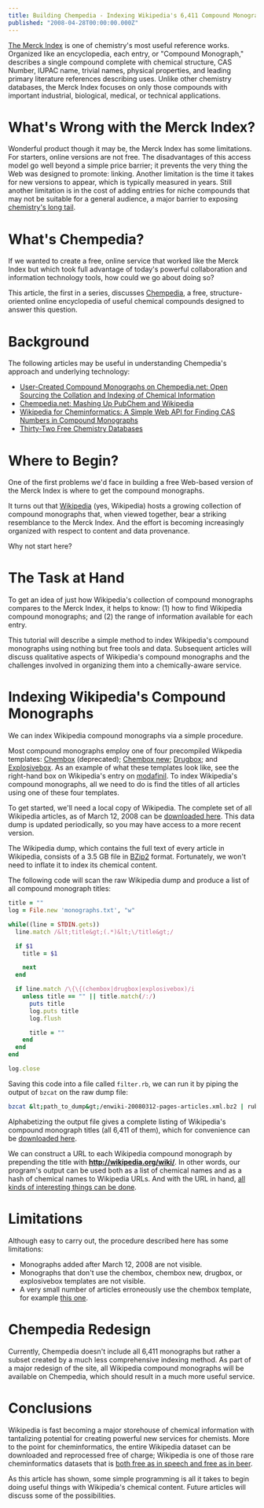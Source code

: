 ```yaml
---
title: Building Chempedia - Indexing Wikipedia's 6,411 Compound Monographs
published: "2008-04-28T00:00:00.000Z"
---
```


[The Merck Index](http://www.merckbooks.com/mindex/) is one of chemistry's most useful reference works. Organized like an encyclopedia, each entry, or "Compound Monograph," describes a single compound complete with chemical structure, CAS Number, IUPAC name, trivial names, physical properties, and leading primary literature references describing uses. Unlike other chemistry databases, the Merck Index focuses on only those compounds with important industrial, biological, medical, or technical applications.

# What's Wrong with the Merck Index?

Wonderful product though it may be, the Merck Index has some limitations. For starters, online versions are not free. The disadvantages of this access model go well beyond a simple price barrier; it prevents the very thing the Web was designed to promote: linking. Another limitation is the time it takes for new versions to appear, which is typically measured in years. Still another limitation is in the cost of adding entries for niche compounds that may not be suitable for a general audience, a major barrier to exposing [chemistry's long tail](/articles/2007/08/27/the-long-tail-and-chemistry-why-so-many-acs-meeting-talks-are-uninteresting).

# What's Chempedia?

If we wanted to create a free, online service that worked like the Merck Index but which took full advantage of today's powerful collaboration and information technology tools, how could we go about doing so?

This article, the first in a series, discusses [Chempedia](http://chempedia.com), a free, structure-oriented online encyclopedia of useful chemical compounds designed to answer this question.

# Background

The following articles may be useful in understanding Chempedia's approach and underlying technology:

-  [User-Created Compound Monographs on Chempedia.net: Open Sourcing the Collation and Indexing of Chemical Information](/articles/2008/04/17/user-created-compound-monographs-on-chempedia-net-open-sourcing-the-collation-and-indexing-of-chemical-information)
-  [Chempedia.net: Mashing Up PubChem and Wikipedia](/articles/2008/04/04/chempedia-net-mashing-up-pubchem-and-wikipedia)
-  [Wikipedia for Cheminformatics: A Simple Web API for Finding CAS Numbers in Compound Monographs](/articles/2008/04/02/wikipedia-for-cheminformatics-a-simple-web-api-for-finding-cas-numbers-in-compound-monographs)
-  [Thirty-Two Free Chemistry Databases](/articles/2007/01/24/thirty-two-free-chemistry-databases)

# Where to Begin?

One of the first problems we'd face in building a free Web-based version of the Merck Index is where to get the compound monographs.

It turns out that [Wikipedia](http://wikipedia.org) (yes, Wikipedia) hosts a growing collection of compound monographs that, when viewed together, bear a striking resemblance to the Merck Index. And the effort is becoming increasingly organized with respect to content and data provenance.

Why not start here?

# The Task at Hand

To get an idea of just how Wikipedia's collection of compound monographs compares to the Merck Index, it helps to know: (1) how to find Wikipedia compound monographs; and (2) the range of information available for each entry.

This tutorial will describe a simple method to index Wikipedia's compound monographs using nothing but free tools and data. Subsequent articles will discuss qualitative aspects of Wikipedia's compound monographs and the challenges involved in organizing them into a chemically-aware service.

# Indexing Wikipedia's Compound Monographs

We can index Wikipedia compound monographs via a simple procedure.

Most compound monographs employ one of four precompiled Wikpedia templates: [Chembox](http://en.wikipedia.org/wiki/Template:Chembox) (deprecated); [Chembox new](http://en.wikipedia.org/wiki/Template:Chembox_new); [Drugbox](http://en.wikipedia.org/wiki/Template:Drugbox); and [Explosivebox](http://en.wikipedia.org/wiki/Template:Explosivebox). As an example of what these templates look like, see the right-hand box on Wikipedia's entry on [modafinil](http://en.wikipedia.org/wiki/Modafinil). To index Wikipedia's compound monographs, all we need to do is find the titles of all articles using one of these four templates.

To get started, we'll need a local copy of Wikipedia. The complete set of all Wikipedia articles, as of March 12, 2008 can be [downloaded here](http://download.wikimedia.org/enwiki/20080312/enwiki-20080312-pages-articles.xml.bz2). This data dump is updated periodically, so you may have access to a more recent version.

The Wikipedia dump, which contains the full text of every article in Wikipedia, consists of a 3.5 GB file in [BZip2](http://www.bzip.org/) format. Fortunately, we won't need to inflate it to index its chemical content.

The following code will scan the raw Wikipedia dump and produce a list of all compound monograph titles:

```ruby
title = ""
log = File.new 'monographs.txt', "w"

while((line = STDIN.gets))
  line.match /&lt;title&gt;(.*)&lt;\/title&gt;/

  if $1
    title = $1

    next
  end

  if line.match /\{\{(chembox|drugbox|explosivebox)/i
    unless title == "" || title.match(/:/)
      puts title
      log.puts title
      log.flush

      title = ""
    end
  end
end

log.close
```

Saving this code into a file called `filter.rb`, we can run it by piping the output of <code>bzcat</code> on the raw dump file:

```bash
bzcat &lt;path_to_dump&gt;/enwiki-20080312-pages-articles.xml.bz2 | ruby filter.rb
```

Alphabetizing the output file gives a complete listing of Wikipedia's compound monograph titles (all 6,411 of them), which for convenience can be [downloaded here](/images/posts/20080428/compound_monographs_20080315.txt).

We can construct a URL to each Wikipedia compound monograph by prepending the title with **http://wikipedia.org/wiki/**. In other words, our program's output can be used both as a list of chemical names and as a hash of chemical names to Wikipedia URLs. And with the URL in hand, [all kinds of interesting things can be done](/articles/2008/04/02/wikipedia-for-cheminformatics-a-simple-web-api-for-finding-cas-numbers-in-compound-monographs).

# Limitations

Although easy to carry out, the procedure described here has some limitations:

-  Monographs added after March 12, 2008 are not visible.
-  Monographs that don't use the chembox, chembox new, drugbox, or explosivebox templates are not visible.
-  A very small number of articles erroneously use the chembox template, for example [this one](http://en.wikipedia.org/wiki/Iraq%27s_Chemical_Warfare).

# Chempedia Redesign

Currently, Chempedia doesn't include all 6,411 monographs but rather a subset created by a much less comprehensive indexing method. As part of a major redesign of the site, all Wikipedia compound monographs will be available on Chempedia, which should result in a much more useful service.

# Conclusions

Wikipedia is fast becoming a major storehouse of chemical information with tantalizing potential for creating powerful new services for chemists. More to the point for cheminformatics, the entire Wikipedia dataset can be downloaded and reprocessed free of charge; Wikipedia is one of those rare cheminformatics datasets that is [both free as in speech and free as in beer](/articles/2006/09/27/hacking-pubchem-free-speech-or-free-beer).

As this article has shown, some simple programming is all it takes to begin doing useful things with Wikipedia's chemical content. Future articles will discuss some of the possibilities.
